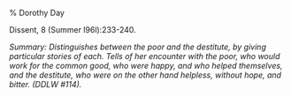 % Dorothy Day

Dissent, 8 (Summer l96l):233-240.

*Summary: Distinguishes between the poor and the destitute, by giving
particular stories of each. Tells of her encounter with the poor, who
would work for the common good, who were happy, and who helped
themselves, and the destitute, who were on the other hand helpless,
without hope, and bitter. (DDLW \#114).*


